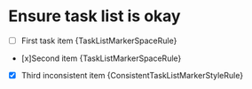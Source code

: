 # Ensure task list is okay

- [ ]  First task item {TaskListMarkerSpaceRule}
- [x]Second item {TaskListMarkerSpaceRule}
- [X] Third inconsistent item {ConsistentTaskListMarkerStyleRule}

